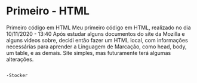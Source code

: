# Primeiro - HTML
 Primeiro código em HTML
 Meu primeiro código em HTML, realizado no dia 10/11/2020 - 13:40
 Após estudar alguns documentos do site da Mozilla e alguns videos sobre, decidi então fazer um HTML local, com informações necessárias para aprender a Linguagem de Marcação, 
 como head, body, um table, e as demais.
 Site simples, mas futuramente terá algumas alterações.
 
                                                                                                                                                                   -Stocker
